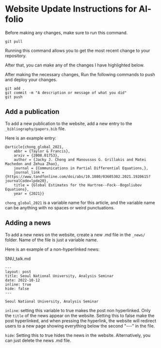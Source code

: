 # Website Update Instructions for Al-folio

Before making any changes, make sure to run this command. 
```
git pull 
```
Running this command allows you to get the most recent change to your repository.


After that, you can make any of the changes I have highlighted below.

After making the necessary changes, Run the following commands to push and deploy your changes. 
``` 
git add . 
git commit -m "A description or message of what you did" 
git push 
``` 

## Add a publication
To add a new publication to the website, add a new entry to the `_bibliography/papers.bib` file. 

Here is an example entry: 
```
@article{chong_global_2021,
	abbr = {Taylor & Francis},
	arxiv = {2008.01753},
	author = {Jacky J. Chong and Manoussos G. Grillakis and Matei Machedon and Zehua Zhao},
	journal = {Communications in Partial Differential Equations,},
	journal_link = {https://www.tandfonline.com/doi/abs/10.1080/03605302.2021.1920615?journalCode=lpde20},
	title = {Global Estimates for the Hartree--Fock--Bogoliubov Equations},
	year = {2021}}
```
`chong_global_2021` is a variable name for this article, and the variable name can be anything with no spaces or weird punctuations. 

## Adding a news
To add a new news on the website, create a new .md file in the `_news/` folder. Name of the file is just a variable name. 

Here is an example of a non-hyperlinked news: 

SNU_talk.md
```
---
layout: post
title: Seoul National University, Analysis Seminar
date: 2022-10-12
inline: true
hide: false
---

Seoul National University, Analysis Seminar
```

`inline`: setting this variable to true makes the post non hyperlinked. Only the `title` of the news appear on the website. Setting this to false make the post hyperlinked, and when pressing the hyperlink, the website will redirect users to a new page showing everything below the second "---" in the file. 

`hide`: Setting this to true hides the news in the website. Alternatively, you can just delete the news .md file.

